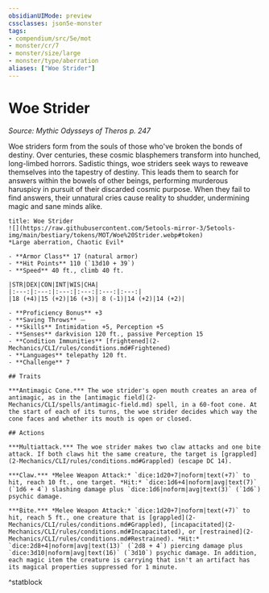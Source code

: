 ```yaml
---
obsidianUIMode: preview
cssclasses: json5e-monster
tags:
- compendium/src/5e/mot
- monster/cr/7
- monster/size/large
- monster/type/aberration
aliases: ["Woe Strider"]
---
```

# Woe Strider
*Source: Mythic Odysseys of Theros p. 247*  

Woe striders form from the souls of those who've broken the bonds of destiny. Over centuries, these cosmic blasphemers transform into hunched, long-limbed horrors. Sadistic things, woe striders seek ways to reweave themselves into the tapestry of destiny. This leads them to search for answers within the bowels of other beings, performing murderous haruspicy in pursuit of their discarded cosmic purpose. When they fail to find answers, their unnatural cries cause reality to shudder, undermining magic and sane minds alike.

```ad-statblock
title: Woe Strider
![](https://raw.githubusercontent.com/5etools-mirror-3/5etools-img/main/bestiary/tokens/MOT/Woe%20Strider.webp#token)
*Large aberration, Chaotic Evil*

- **Armor Class** 17 (natural armor)
- **Hit Points** 110 (`13d10 + 39`)
- **Speed** 40 ft., climb 40 ft.

|STR|DEX|CON|INT|WIS|CHA|
|:---:|:---:|:---:|:---:|:---:|:---:|
|18 (+4)|15 (+2)|16 (+3)| 8 (-1)|14 (+2)|14 (+2)|

- **Proficiency Bonus** +3
- **Saving Throws** ⏤
- **Skills** Intimidation +5, Perception +5
- **Senses** darkvision 120 ft., passive Perception 15
- **Condition Immunities** [frightened](2-Mechanics/CLI/rules/conditions.md#Frightened)
- **Languages** telepathy 120 ft.
- **Challenge** 7

## Traits

***Antimagic Cone.*** The woe strider's open mouth creates an area of antimagic, as in the [antimagic field](2-Mechanics/CLI/spells/antimagic-field.md) spell, in a 60-foot cone. At the start of each of its turns, the woe strider decides which way the cone faces and whether its mouth is open or closed.

## Actions

***Multiattack.*** The woe strider makes two claw attacks and one bite attack. If both claws hit the same creature, the target is [grappled](2-Mechanics/CLI/rules/conditions.md#Grappled) (escape DC 14).

***Claw.*** *Melee Weapon Attack:* `dice:1d20+7|noform|text(+7)` to hit, reach 10 ft., one target. *Hit:* `dice:1d6+4|noform|avg|text(7)` (`1d6 + 4`) slashing damage plus `dice:1d6|noform|avg|text(3)` (`1d6`) psychic damage.

***Bite.*** *Melee Weapon Attack:* `dice:1d20+7|noform|text(+7)` to hit, reach 5 ft., one creature that is [grappled](2-Mechanics/CLI/rules/conditions.md#Grappled), [incapacitated](2-Mechanics/CLI/rules/conditions.md#Incapacitated), or [restrained](2-Mechanics/CLI/rules/conditions.md#Restrained). *Hit:* `dice:2d8+4|noform|avg|text(13)` (`2d8 + 4`) piercing damage plus `dice:3d10|noform|avg|text(16)` (`3d10`) psychic damage. In addition, each magic item the creature is carrying that isn't an artifact has its magical properties suppressed for 1 minute.
```
^statblock